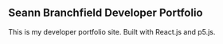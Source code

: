 ## Seann Branchfield Developer Portfolio

This is my developer portfolio site. Built with React.js and p5.js.
